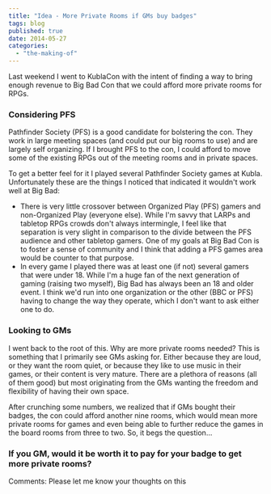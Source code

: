 ```yaml
---
title: "Idea - More Private Rooms if GMs buy badges"
tags: blog
published: true
date: 2014-05-27
categories: 
  - "the-making-of"
---
```


Last weekend I went to KublaCon with the intent of finding a way to bring enough revenue to Big Bad Con that we could afford more private rooms for RPGs.

### Considering PFS

Pathfinder Society (PFS) is a good candidate for bolstering the con. They work in large meeting spaces (and could put our big rooms to use) and are largely self organizing. If I brought PFS to the con, I could afford to move some of the existing RPGs out of the meeting rooms and in private spaces.

To get a better feel for it I played several Pathfinder Society games at Kubla. Unfortunately these are the things I noticed that indicated it wouldn't work well at Big Bad:

- There is very little crossover between Organized Play (PFS) gamers and non-Organized Play (everyone else). While I'm savvy that LARPs and tabletop RPGs crowds don't always intermingle, I feel like that separation is very slight in comparison to the divide between the PFS audience and other tabletop gamers. One of my goals at Big Bad Con is to foster a sense of community and I think that adding a PFS games area would be counter to that purpose.
- In every game I played there was at least one (if not) several gamers that were under 18. While I'm a huge fan of the next generation of gaming (raising two myself), Big Bad has always been an 18 and older event. I think we'd run into one organization or the other (BBC or PFS) having to change the way they operate, which I don't want to ask either one to do.

### Looking to GMs

I went back to the root of this. Why are more private rooms needed? This is something that I primarily see GMs asking for. Either because they are loud, or they want the room quiet, or because they like to use music in their games, or their content is very mature. There are a plethora of reasons (all of them good) but most originating from the GMs wanting the freedom and flexibility of having their own space.

After crunching some numbers, we realized that if GMs bought their badges, the con could afford another nine rooms, which would mean more private rooms for games and even being able to further reduce the games in the board rooms from three to two. So, it begs the question...

### If you GM, would it be worth it to pay for your badge to get more private rooms?

Comments: Please let me know your thoughts on this


